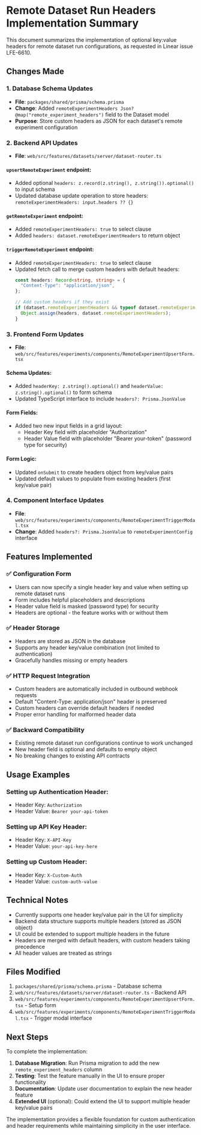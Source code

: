 # Remote Dataset Run Headers Implementation Summary

This document summarizes the implementation of optional key:value headers for remote dataset run configurations, as requested in Linear issue LFE-6610.

## Changes Made

### 1. Database Schema Updates
- **File**: `packages/shared/prisma/schema.prisma`
- **Change**: Added `remoteExperimentHeaders Json? @map("remote_experiment_headers")` field to the Dataset model
- **Purpose**: Store custom headers as JSON for each dataset's remote experiment configuration

### 2. Backend API Updates
- **File**: `web/src/features/datasets/server/dataset-router.ts`

#### `upsertRemoteExperiment` endpoint:
- Added optional `headers: z.record(z.string(), z.string()).optional()` to input schema
- Updated database update operation to store headers: `remoteExperimentHeaders: input.headers ?? {}`

#### `getRemoteExperiment` endpoint:
- Added `remoteExperimentHeaders: true` to select clause
- Added `headers: dataset.remoteExperimentHeaders` to return object

#### `triggerRemoteExperiment` endpoint:
- Added `remoteExperimentHeaders: true` to select clause
- Updated fetch call to merge custom headers with default headers:
  ```typescript
  const headers: Record<string, string> = {
    "Content-Type": "application/json",
  };
  
  // Add custom headers if they exist
  if (dataset.remoteExperimentHeaders && typeof dataset.remoteExperimentHeaders === 'object') {
    Object.assign(headers, dataset.remoteExperimentHeaders);
  }
  ```

### 3. Frontend Form Updates
- **File**: `web/src/features/experiments/components/RemoteExperimentUpsertForm.tsx`

#### Schema Updates:
- Added `headerKey: z.string().optional()` and `headerValue: z.string().optional()` to form schema
- Updated TypeScript interface to include `headers?: Prisma.JsonValue`

#### Form Fields:
- Added two new input fields in a grid layout:
  - Header Key field with placeholder "Authorization" 
  - Header Value field with placeholder "Bearer your-token" (password type for security)

#### Form Logic:
- Updated `onSubmit` to create headers object from key/value pairs
- Updated default values to populate from existing headers (first key/value pair)

### 4. Component Interface Updates
- **File**: `web/src/features/experiments/components/RemoteExperimentTriggerModal.tsx`
- **Change**: Added `headers?: Prisma.JsonValue` to `remoteExperimentConfig` interface

## Features Implemented

### ✅ Configuration Form
- Users can now specify a single header key and value when setting up remote dataset runs
- Form includes helpful placeholders and descriptions
- Header value field is masked (password type) for security
- Headers are optional - the feature works with or without them

### ✅ Header Storage
- Headers are stored as JSON in the database
- Supports any header key/value combination (not limited to authentication)
- Gracefully handles missing or empty headers

### ✅ HTTP Request Integration  
- Custom headers are automatically included in outbound webhook requests
- Default "Content-Type: application/json" header is preserved
- Custom headers can override default headers if needed
- Proper error handling for malformed header data

### ✅ Backward Compatibility
- Existing remote dataset run configurations continue to work unchanged
- New header field is optional and defaults to empty object
- No breaking changes to existing API contracts

## Usage Examples

### Setting up Authentication Header:
- Header Key: `Authorization`
- Header Value: `Bearer your-api-token`

### Setting up API Key Header:
- Header Key: `X-API-Key` 
- Header Value: `your-api-key-here`

### Setting up Custom Header:
- Header Key: `X-Custom-Auth`
- Header Value: `custom-auth-value`

## Technical Notes

- Currently supports one header key/value pair in the UI for simplicity
- Backend data structure supports multiple headers (stored as JSON object)
- UI could be extended to support multiple headers in the future
- Headers are merged with default headers, with custom headers taking precedence
- All header values are treated as strings

## Files Modified

1. `packages/shared/prisma/schema.prisma` - Database schema
2. `web/src/features/datasets/server/dataset-router.ts` - Backend API
3. `web/src/features/experiments/components/RemoteExperimentUpsertForm.tsx` - Setup form
4. `web/src/features/experiments/components/RemoteExperimentTriggerModal.tsx` - Trigger modal interface

## Next Steps

To complete the implementation:

1. **Database Migration**: Run Prisma migration to add the new `remote_experiment_headers` column
2. **Testing**: Test the feature manually in the UI to ensure proper functionality
3. **Documentation**: Update user documentation to explain the new header feature
4. **Extended UI** (optional): Could extend the UI to support multiple header key/value pairs

The implementation provides a flexible foundation for custom authentication and header requirements while maintaining simplicity in the user interface.